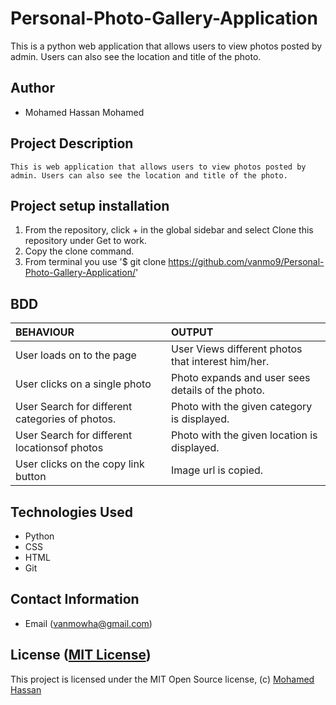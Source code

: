 # Personal-Photo-Gallery-Application

This is a python web application that allows users to view photos posted by admin. Users can also see the location and title of the photo.

## Author 

*   Mohamed Hassan Mohamed

## Project Description

    This is web application that allows users to view photos posted by admin. Users can also see the location and title of the photo.

## Project setup  installation

1.  From the repository, click + in the global sidebar and select Clone this repository under Get to work.
2.  Copy the clone command.
3.  From terminal you use
    '$ git clone <https://github.com/vanmo9/Personal-Photo-Gallery-Application/>'


## BDD  

| BEHAVIOUR | OUTPUT|
|:------------------|:-----------|
| User loads on to the page  |  User Views different photos that interest him/her. |
| User clicks on a single photo  | Photo expands and user sees details of the photo. |
| User Search for different categories of photos. | Photo with the given category is displayed. | 
| User Search for different locationsof photos | Photo with the given location is displayed. |
| User clicks on the copy link button  |  Image url is copied. | 


## Technologies Used

* Python
* CSS
* HTML
* Git  


## Contact Information 

* Email (vanmowha@gmail.com)


## License ([MIT License]( ))
This project is licensed under the MIT Open Source license, (c) [Mohamed Hassan]( )